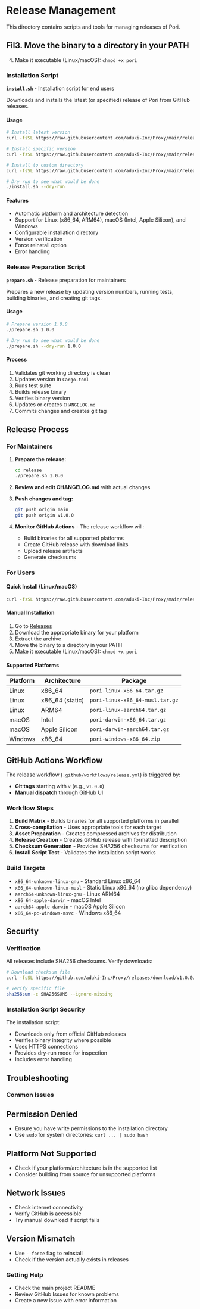 # Release Management

This directory contains scripts and tools for managing releases of Pori.

## Fil3. Move the binary to a directory in your PATH

4. Make it executable (Linux/macOS): `chmod +x pori`

### Installation Script

**`install.sh`** - Installation script for end users

Downloads and installs the latest (or specified) release of Pori from GitHub releases.

#### Usage

```bash
# Install latest version
curl -fsSL https://raw.githubusercontent.com/aduki-Inc/Proxy/main/release/install.sh | bash

# Install specific version
curl -fsSL https://raw.githubusercontent.com/aduki-Inc/Proxy/main/release/install.sh | bash -s -- --version v1.0.0

# Install to custom directory
curl -fsSL https://raw.githubusercontent.com/aduki-Inc/Proxy/main/release/install.sh | bash -s -- --dir ~/.local/bin

# Dry run to see what would be done
./install.sh --dry-run
```

#### Features

- Automatic platform and architecture detection
- Support for Linux (x86_64, ARM64), macOS (Intel, Apple Silicon), and Windows
- Configurable installation directory
- Version verification
- Force reinstall option
- Error handling

### Release Preparation Script

**`prepare.sh`** - Release preparation for maintainers

Prepares a new release by updating version numbers, running tests, building binaries, and creating git tags.

#### Usage

```bash
# Prepare version 1.0.0
./prepare.sh 1.0.0

# Dry run to see what would be done
./prepare.sh --dry-run 1.0.0
```

#### Process

1. Validates git working directory is clean
2. Updates version in `Cargo.toml`
3. Runs test suite
4. Builds release binary
5. Verifies binary version
6. Updates or creates `CHANGELOG.md`
7. Commits changes and creates git tag

## Release Process

### For Maintainers

1. **Prepare the release:**

   ```bash
   cd release
   ./prepare.sh 1.0.0
   ```

2. **Review and edit CHANGELOG.md** with actual changes

3. **Push changes and tag:**

   ```bash
   git push origin main
   git push origin v1.0.0
   ```

4. **Monitor GitHub Actions** - The release workflow will:
   - Build binaries for all supported platforms
   - Create GitHub release with download links
   - Upload release artifacts
   - Generate checksums

### For Users

#### Quick Install (Linux/macOS)

```bash
curl -fsSL https://raw.githubusercontent.com/aduki-Inc/Proxy/main/release/install.sh | bash
```

#### Manual Installation

1. Go to [Releases](https://github.com/aduki-Inc/Proxy/releases)
2. Download the appropriate binary for your platform
3. Extract the archive
4. Move the binary to a directory in your PATH
5. Make it executable (Linux/macOS): `chmod +x pori`

#### Supported Platforms

| Platform | Architecture | Package |
|----------|--------------|---------|
| Linux | x86_64 | `pori-linux-x86_64.tar.gz` |
| Linux | x86_64 (static) | `pori-linux-x86_64-musl.tar.gz` |
| Linux | ARM64 | `pori-linux-aarch64.tar.gz` |
| macOS | Intel | `pori-darwin-x86_64.tar.gz` |
| macOS | Apple Silicon | `pori-darwin-aarch64.tar.gz` |
| Windows | x86_64 | `pori-windows-x86_64.zip` |

## GitHub Actions Workflow

The release workflow (`.github/workflows/release.yml`) is triggered by:

- **Git tags** starting with `v` (e.g., `v1.0.0`)
- **Manual dispatch** through GitHub UI

### Workflow Steps

1. **Build Matrix** - Builds binaries for all supported platforms in parallel
2. **Cross-compilation** - Uses appropriate tools for each target
3. **Asset Preparation** - Creates compressed archives for distribution
4. **Release Creation** - Creates GitHub release with formatted description
5. **Checksum Generation** - Provides SHA256 checksums for verification
6. **Install Script Test** - Validates the installation script works

### Build Targets

- `x86_64-unknown-linux-gnu` - Standard Linux x86_64
- `x86_64-unknown-linux-musl` - Static Linux x86_64 (no glibc dependency)
- `aarch64-unknown-linux-gnu` - Linux ARM64
- `x86_64-apple-darwin` - macOS Intel
- `aarch64-apple-darwin` - macOS Apple Silicon
- `x86_64-pc-windows-msvc` - Windows x86_64

## Security

### Verification

All releases include SHA256 checksums. Verify downloads:

```bash
# Download checksum file
curl -fsSL https://github.com/aduki-Inc/Proxy/releases/download/v1.0.0/SHA256SUMS -o SHA256SUMS

# Verify specific file
sha256sum -c SHA256SUMS --ignore-missing
```

### Installation Script Security

The installation script:

- Downloads only from official GitHub releases
- Verifies binary integrity where possible
- Uses HTTPS connections
- Provides dry-run mode for inspection
- Includes error handling

## Troubleshooting

### Common Issues

## Permission Denied

- Ensure you have write permissions to the installation directory
- Use `sudo` for system directories: `curl ... | sudo bash`

## Platform Not Supported

- Check if your platform/architecture is in the supported list
- Consider building from source for unsupported platforms

## Network Issues

- Check internet connectivity
- Verify GitHub is accessible
- Try manual download if script fails

## Version Mismatch

- Use `--force` flag to reinstall
- Check if the version actually exists in releases

### Getting Help

- Check the main project README
- Review GitHub Issues for known problems
- Create a new issue with error information
